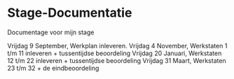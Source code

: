 # Stage-Documentatie
Documentage voor mijn stage

Vrijdag 9 September, Werkplan inleveren.
Vrijdag 4 November, Werkstaten 1 t/m 11 inleveren + tussentijdse beoordeling
Vrijdag 20 Januari, Werkstaten 12 t/m 22 inleveren + tussentijdse beoordeling
Vrijdag 31 Maart, Werkstaten 23 t/m 32 + de eindbeoordeling
